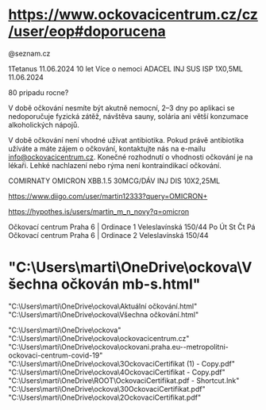 


# https://www.ockovacicentrum.cz/cz/user/eop#doporucena

@seznam.cz


1Tetanus		11.06.2024	10 let	Více o nemoci
ADACEL INJ SUS ISP 1X0,5ML	11.06.2024	



80 pripadu rocne?



V době očkování nesmíte být akutně nemocní, 2–3 dny po aplikaci se nedoporučuje fyzická zátěž, návštěva sauny, solária ani větší konzumace alkoholických nápojů.

 V době očkování není vhodné užívat antibiotika. Pokud právě antibiotika užíváte a máte zájem o očkování, kontaktujte nás na e-mailu info@ockovacicentrum.cz. Konečné rozhodnutí o vhodnosti očkování je na lékaři. Lehké nachlazení nebo rýma není kontraindikací očkování.





COMIRNATY OMICRON XBB.1.5 30MCG/DÁV INJ DIS 10X2,25ML	


https://www.diigo.com/user/martin12333?query=OMICRON+

https://hypothes.is/users/martin_m_n_novy?q=omicron

Očkovací centrum Praha 6 |
Ordinace 1
Veleslavínská 150/44
Po
Út
St
Čt
Pá
Očkovací centrum Praha 6 |
Ordinace 2
Veleslavínská 150/44


# "C:\Users\marti\OneDrive\ockova\Všechna očkován  mb-s.html"

"C:\Users\marti\OneDrive\ockova\Aktuální očkování.html"
"C:\Users\marti\OneDrive\ockova\Všechna očkování.html"

"C:\Users\marti\OneDrive\ockova"
"C:\Users\marti\OneDrive\ockova\ockovacicentrum.cz"
"C:\Users\marti\OneDrive\ockova\ockovani.praha.eu--metropolitni-ockovaci-centrum-covid-19"
"C:\Users\marti\OneDrive\ockova\3OckovaciCertifikat (1) - Copy.pdf"
"C:\Users\marti\OneDrive\ockova\4OckovaciCertifikat - Copy.pdf"
"C:\Users\marti\OneDrive\ROOT\OckovaciCertifikat.pdf - Shortcut.lnk"
"C:\Users\marti\OneDrive\ockova\30OckovaciCertifikat.pdf"
"C:\Users\marti\OneDrive\ockova\2OckovaciCertifikat.pdf"



